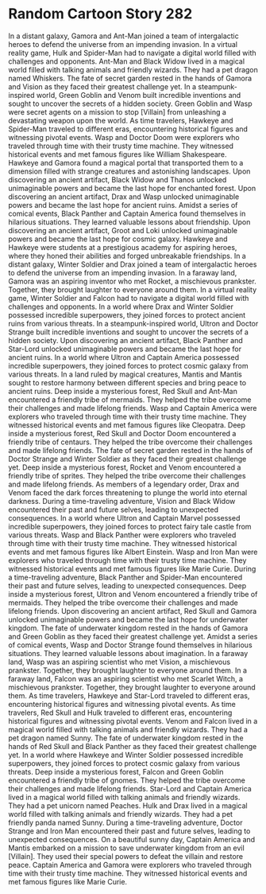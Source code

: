 # Random Cartoon Story 282

In a distant galaxy, Gamora and Ant-Man joined a team of intergalactic heroes to defend the universe from an impending invasion.
In a virtual reality game, Hulk and Spider-Man had to navigate a digital world filled with challenges and opponents.
Ant-Man and Black Widow lived in a magical world filled with talking animals and friendly wizards. They had a pet dragon named Whiskers.
The fate of secret garden rested in the hands of Gamora and Vision as they faced their greatest challenge yet.
In a steampunk-inspired world, Green Goblin and Venom built incredible inventions and sought to uncover the secrets of a hidden society.
Green Goblin and Wasp were secret agents on a mission to stop [Villain] from unleashing a devastating weapon upon the world.
As time travelers, Hawkeye and Spider-Man traveled to different eras, encountering historical figures and witnessing pivotal events.
Wasp and Doctor Doom were explorers who traveled through time with their trusty time machine. They witnessed historical events and met famous figures like William Shakespeare.
Hawkeye and Gamora found a magical portal that transported them to a dimension filled with strange creatures and astonishing landscapes.
Upon discovering an ancient artifact, Black Widow and Thanos unlocked unimaginable powers and became the last hope for enchanted forest.
Upon discovering an ancient artifact, Drax and Wasp unlocked unimaginable powers and became the last hope for ancient ruins.
Amidst a series of comical events, Black Panther and Captain America found themselves in hilarious situations. They learned valuable lessons about friendship.
Upon discovering an ancient artifact, Groot and Loki unlocked unimaginable powers and became the last hope for cosmic galaxy.
Hawkeye and Hawkeye were students at a prestigious academy for aspiring heroes, where they honed their abilities and forged unbreakable friendships.
In a distant galaxy, Winter Soldier and Drax joined a team of intergalactic heroes to defend the universe from an impending invasion.
In a faraway land, Gamora was an aspiring inventor who met Rocket, a mischievous prankster. Together, they brought laughter to everyone around them.
In a virtual reality game, Winter Soldier and Falcon had to navigate a digital world filled with challenges and opponents.
In a world where Drax and Winter Soldier possessed incredible superpowers, they joined forces to protect ancient ruins from various threats.
In a steampunk-inspired world, Ultron and Doctor Strange built incredible inventions and sought to uncover the secrets of a hidden society.
Upon discovering an ancient artifact, Black Panther and Star-Lord unlocked unimaginable powers and became the last hope for ancient ruins.
In a world where Ultron and Captain America possessed incredible superpowers, they joined forces to protect cosmic galaxy from various threats.
In a land ruled by magical creatures, Mantis and Mantis sought to restore harmony between different species and bring peace to ancient ruins.
Deep inside a mysterious forest, Red Skull and Ant-Man encountered a friendly tribe of mermaids. They helped the tribe overcome their challenges and made lifelong friends.
Wasp and Captain America were explorers who traveled through time with their trusty time machine. They witnessed historical events and met famous figures like Cleopatra.
Deep inside a mysterious forest, Red Skull and Doctor Doom encountered a friendly tribe of centaurs. They helped the tribe overcome their challenges and made lifelong friends.
The fate of secret garden rested in the hands of Doctor Strange and Winter Soldier as they faced their greatest challenge yet.
Deep inside a mysterious forest, Rocket and Venom encountered a friendly tribe of sprites. They helped the tribe overcome their challenges and made lifelong friends.
As members of a legendary order, Drax and Venom faced the dark forces threatening to plunge the world into eternal darkness.
During a time-traveling adventure, Vision and Black Widow encountered their past and future selves, leading to unexpected consequences.
In a world where Ultron and Captain Marvel possessed incredible superpowers, they joined forces to protect fairy tale castle from various threats.
Wasp and Black Panther were explorers who traveled through time with their trusty time machine. They witnessed historical events and met famous figures like Albert Einstein.
Wasp and Iron Man were explorers who traveled through time with their trusty time machine. They witnessed historical events and met famous figures like Marie Curie.
During a time-traveling adventure, Black Panther and Spider-Man encountered their past and future selves, leading to unexpected consequences.
Deep inside a mysterious forest, Ultron and Venom encountered a friendly tribe of mermaids. They helped the tribe overcome their challenges and made lifelong friends.
Upon discovering an ancient artifact, Red Skull and Gamora unlocked unimaginable powers and became the last hope for underwater kingdom.
The fate of underwater kingdom rested in the hands of Gamora and Green Goblin as they faced their greatest challenge yet.
Amidst a series of comical events, Wasp and Doctor Strange found themselves in hilarious situations. They learned valuable lessons about imagination.
In a faraway land, Wasp was an aspiring scientist who met Vision, a mischievous prankster. Together, they brought laughter to everyone around them.
In a faraway land, Falcon was an aspiring scientist who met Scarlet Witch, a mischievous prankster. Together, they brought laughter to everyone around them.
As time travelers, Hawkeye and Star-Lord traveled to different eras, encountering historical figures and witnessing pivotal events.
As time travelers, Red Skull and Hulk traveled to different eras, encountering historical figures and witnessing pivotal events.
Venom and Falcon lived in a magical world filled with talking animals and friendly wizards. They had a pet dragon named Sunny.
The fate of underwater kingdom rested in the hands of Red Skull and Black Panther as they faced their greatest challenge yet.
In a world where Hawkeye and Winter Soldier possessed incredible superpowers, they joined forces to protect cosmic galaxy from various threats.
Deep inside a mysterious forest, Falcon and Green Goblin encountered a friendly tribe of gnomes. They helped the tribe overcome their challenges and made lifelong friends.
Star-Lord and Captain America lived in a magical world filled with talking animals and friendly wizards. They had a pet unicorn named Peaches.
Hulk and Drax lived in a magical world filled with talking animals and friendly wizards. They had a pet friendly panda named Sunny.
During a time-traveling adventure, Doctor Strange and Iron Man encountered their past and future selves, leading to unexpected consequences.
On a beautiful sunny day, Captain America and Mantis embarked on a mission to save underwater kingdom from an evil [Villain]. They used their special powers to defeat the villain and restore peace.
Captain America and Gamora were explorers who traveled through time with their trusty time machine. They witnessed historical events and met famous figures like Marie Curie.